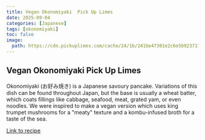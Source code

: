 ```yaml
---
title: Vegan Okonomiyaki  Pick Up Limes
date: 2025-09-04
categories: [Japanese]
tags: [okonomiyaki]
toc: false
image:
  path: https://cdn.pickuplimes.com/cache/24/1b/241be47301e2c6e5b923717d4d621303.jpg
---
```


## Vegan Okonomiyaki  Pick Up Limes

Okonomiyaki (お好み焼き) is a Japanese savoury pancake. Variations of this dish can be found throughout Japan, but the base is usually a wheat batter, which coats fillings like cabbage, seafood, meat, grated yam, or even noodles. We were inspired to make a vegan version which uses king trumpet mushrooms for a "meaty" texture and a kombu-infused broth for a taste of the sea.

[Link to recipe](https://www.pickuplimes.com/recipe/vegan-okonomiyaki-1176)

  